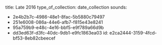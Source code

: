 title: Late 2016
type_of_collection: date_collection
sounds:
  - 2e4b2b7c-4986-48e1-8fac-5b5880c79497
  - 251e6008-086a-44e6-afb7-f815e43e8241
  - 95a759b9-e48c-4e16-bbf5-e9f789a66d9b
  - dd3ed63f-d3fc-40dc-9db1-e9fc1863ea03
id: e2ca2444-3159-4fcd-bf53-8eb82cbeecef
